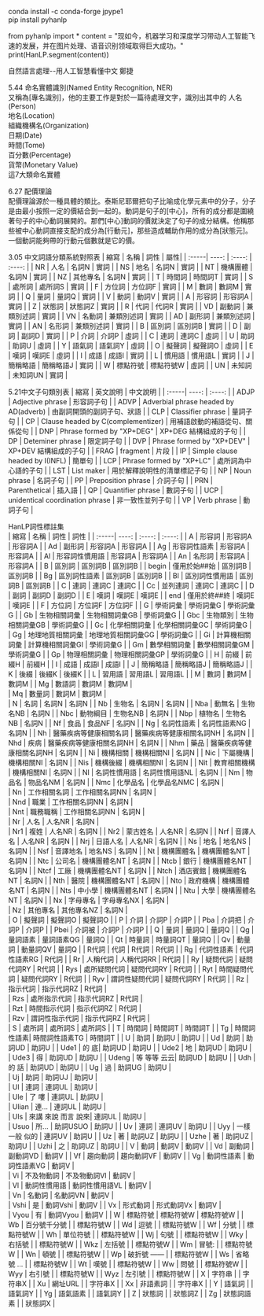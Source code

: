 
conda install -c conda-forge jpype1  
pip install pyhanlp  

from pyhanlp import *
content = "现如今，机器学习和深度学习带动人工智能飞速的发展，并在图片处理、语音识别领域取得巨大成功。"
print(HanLP.segment(content))

自然語言處理--用人工智慧看懂中文 鄭捷  

5.44 命名實體識別(Named Entity Recognition, NER)  
又稱為[專名識別]，他的主要工作是對於一篇待處理文字，識別出其中的
人名(Person)  
地名(Location)  
組織機構名(Organization)  
日期(Date)  
時間(Tome)  
百分數(Percentage)  
貨幣(Monetary Value)  
這7大類命名實體  

6.27 配價理論  
配價理論源於一種具體的類比。泰斯尼耶爾把句子比喻成化學元素中的分子，分子是由最小按照一定的價結合到一起的。動詞是句子的[中心]，所有的成分都是圍繞著句子的中心動詞展開的。那們[中心]動詞的價就決定了句子的成分結構。他稱那些被中心動詞直接支配的成分為[行動元]，那些造成輔助作用的成分為[狀態元]。一個動詞能夠帶的行動元個數就是它的價。  



3.05 中文詞語分類系統對照表
| 縮寫 | 名稱 | 詞性 | 屬性|
| :-----| ----: | :----: | :----: |
| NR | 人名 | 名詞N | 實詞 |
| NS | 地名 | 名詞N | 實詞 |
| NT | 機構團體 | 名詞N | 實詞 |
| NZ | 其他專名 | 名詞N | 實詞 |
| T | 時間詞 | 時間詞T | 實詞 |
| S | 處所詞 | 處所詞S | 實詞 |
| F | 方位詞 | 方位詞F | 實詞 |
| M | 數詞 | 數詞M | 實詞 |
| Q | 量詞 | 量詞Q | 實詞 |
| V | 動詞 | 動詞V | 實詞 |
| A | 形容詞 | 形容詞A | 實詞 |
| Z | 狀態詞 | 狀態詞Z | 實詞 |
| R | 代詞 | 代詞R | 實詞 |
| VD | 副動詞 | 兼類別述詞 | 實詞 |
| VN | 名動詞 | 兼類別述詞 | 實詞 |
| AD | 副形詞 | 兼類別述詞 | 實詞 |
| AN | 名形詞 | 兼類別述詞 | 實詞 |
| B | 區別詞 | 區別詞B | 實詞 |
| D | 副詞 | 副詞D | 實詞 |
| P | 介詞 | 介詞P | 虛詞 |
| C | 連詞 | 連詞C | 虛詞 |
| U | 助詞 | 助詞U | 虛詞 |
| Y | 語氣詞 | 語氣詞Y | 虛詞 |
| O | 擬聲詞 | 擬聲詞O | 虛詞 |
| E | 嘆詞 | 嘆詞E | 虛詞 |
| I | 成語 | 成語I | 實詞 |
| L | 慣用語 | 慣用語L | 實詞 |
| J | 簡稱略語 | 簡稱略語J | 實詞 |
| W | 標點符號 | 標點符號W | 虛詞 |
| UN | 未知詞 | 未知詞UN | 實詞 |

5.21中文子句類別表
| 縮寫 | 英文說明 | 中文說明 |
| :-----| ----: | :----: |
| ADJP | Adjective phrase | 形容詞子句 |
| ADVP | Adverbial phrase headed by AD(adverb) | 由副詞開頭的副詞子句、狀語 |
| CLP | Classifier phrase | 量詞子句 |
| CP | Clause headed by C(complementizer) | 用補語啟動的補語從句、關係從句 |
| DNP | Phrase formed by "XP+DEG" | XP+DEG 結構組成的子句  |
| DP | Deteminer phrase | 限定詞子句 |
| DVP | Phrase formed by "XP+DEV" | XP+DEV 結構組成的子句 |
| FRAG | fragment | 片段 |
| IP | Simple clause headed by I(INFL) | 簡單句 |
| LCP | Phrase formed by "XP+LC" | 處所詞為中心語的子句 |
| LST | List maker | 用於解釋說明性的清單標記子句 |
| NP | Noun phrase | 名詞子句 |
| PP | Preposition phrase | 介詞子句 |
| PRN | Parenthetical | 插入語 |
| QP | Quantifier phrase | 數詞子句 |
| UCP | unidentical coordination phrase | 非一致性並列子句 |
| VP | Verb phrase | 動詞子句 |


HanLP詞性標註集   
| 縮寫 | 名稱 | 詞性 | 詞性 |
| :-----| ----: | :----: | :----: |
| A | 形容詞 | 形容詞A | 形容詞A |
| Ad | 副形詞 | 形容詞A | 形容詞A |
| Ag | 形容詞性語素 | 形容詞A | 形容詞A |
| Al | 形容詞性慣用語 | 形容詞A | 形容詞A |
| An | 名形詞 | 形容詞A | 形容詞A |
| B | 區別詞 | 區別詞B | 區別詞B |
| begin | 僅用於始##始 | 區別詞B | 區別詞B |
| Bg | 區別詞性語素 | 區別詞B | 區別詞B |
| Bl | 區別詞性慣用語 | 區別詞B | 區別詞B |
| C | 連詞 | 連詞C | 連詞C |
| Cc | 並列連詞 | 連詞C | 連詞C |
| D | 副詞 | 副詞D | 副詞D |
| E | 嘆詞 | 嘆詞E | 嘆詞E | 
| end | 僅用於終##終 | 嘆詞E | 嘆詞E | 
| F | 方位詞 | 方位詞F | 方位詞F | 
| G | 學術詞彙 | 學術詞彙G | 學術詞彙G | 
| Gb | 生物相關詞彙 | 生物相關詞彙GB | 學術詞彙G | 
| Gbc | 生物類別 | 生物相關詞彙GB | 學術詞彙G | 
| Gc | 化學相關詞彙 | 化學相關詞彙GC | 學術詞彙G | 
| Gg | 地理地質相關詞彙 | 地理地質相關詞彙GG | 學術詞彙G | 
| Gi | 計算機相關詞彙 | 計算機相關詞彙GI | 學術詞彙G | 
| Gm | 數學相關詞彙 | 數學相關詞彙GM | 學術詞彙G | 
| Gp | 物理相關詞彙 | 物理相關詞彙GP | 學術詞彙G | 
| H | 前綴 | 前綴H | 前綴H | 
| I | 成語 | 成語I | 成語I | 
| J | 簡稱略語 | 簡稱略語J | 簡稱略語J | 
| K | 後綴 | 後綴K | 後綴K | 
| L | 習用語 | 習用語L | 習用語L | 
| M | 數詞 | 數詞M | 數詞M | 
| Mg | 數語詞 | 數詞M | 數詞M |  
| Mq | 數量詞 | 數詞M | 數詞M |  
| N | 名詞 | 名詞N | 名詞N | 
| Nb | 生物名 | 名詞N | 名詞N | 
| Nba | 動無名 | 生物名NB | 名詞N | 
| Nbc | 動物綱目 | 生物名NB | 名詞N | 
| Nbp | 植物名 | 生物名NB | 名詞N | 
| Nf | 食品 | 食品NF | 名詞N | 
| Ng | 名詞性語素 | 名詞性語素NG | 名詞N | 
| Nh | 醫藥疾病等健康相關名詞 | 醫藥疾病等健康相關名詞NH | 名詞N | 
| Nhd | 疾病 | 醫藥疾病等健康相關名詞NH | 名詞N | 
| Nhm | 藥品 | 醫藥疾病等健康相關名詞NH | 名詞N | 
| Ni | 機構相關 | 機構相關NI | 名詞N | 
| Nic | 下屬機構 | 機構相關NI | 名詞N | 
| Nis | 機構後綴 | 機構相關NI | 名詞N | 
| Nit | 教育相關機構 | 機構相關NI | 名詞N | 
| Nl | 名詞性慣用語 | 名詞性慣用語NL | 名詞N | 
| Nm | 物品名 | 物品名NM | 名詞N | 
| Nmc | 化學品名 | 化學品名NMC | 名詞N |  
| Nn | 工作相關名詞 | 工作相關名詞NN | 名詞N |  
| Nnd | 職業 | 工作相關名詞NN | 名詞N |  
| Nnt | 職務職稱 | 工作相關名詞NN | 名詞N |  
| Nr | 人名 | 人名NR | 名詞N |  
| Nr1 | 複姓 | 人名NR | 名詞N | 
| Nr2 | 蒙古姓名 | 人名NR | 名詞N | 
| Nrf | 音譯人名 | 人名NR | 名詞N | 
| Nrj | 日語人名 | 人名NR | 名詞N | 
| Ns | 地名 | 地名NS | 名詞N | 
| Nsf | 音譯地名 | 地名NS | 名詞N | 
| Nt | 機構團體名 | 機構團體名NT | 名詞N | 
| Ntc | 公司名 | 機構團體名NT | 名詞N | 
| Ntcb | 銀行 | 機構團體名NT | 名詞N | 
| Ntcf | 工廠 | 機構團體名NT | 名詞N | 
| Ntch | 酒店賓館 | 機構團體名NT | 名詞N | 
| Nth | 醫院 | 機構團體名NT | 名詞N | 
| Nto | 政府機構 | 機構團體名NT | 名詞N | 
| Nts | 中小學 | 機構團體名NT | 名詞N | 
| Ntu | 大學 | 機構團體名NT | 名詞N | 
| Nx | 字母專名 | 字母專名NX | 名詞N |  
| Nz | 其他專名 | 其他專名NZ | 名詞N |  
| O | 擬聲詞 | 擬聲詞O | 擬聲詞O | 
| P | 介詞 | 介詞P | 介詞P | 
| Pba | 介詞把 | 介詞P | 介詞P | 
| Pbei | 介詞被 | 介詞P | 介詞P | 
| Q | 量詞 | 量詞Q | 量詞Q | 
| Qg | 量詞語素 | 量詞語素QG | 量詞Q | 
| Qt | 時量詞 | 時量詞QT | 量詞Q | 
| Qv | 動量詞 | 動量詞QV | 量詞Q | 
| R代詞 | 代詞 | R代詞 | R代詞 | 
| Rg | 代詞性語素 | 代詞性語素RG | R代詞 | 
| Rr | 人稱代詞 | 人稱代詞RR | R代詞 | 
| Ry | 疑問代詞 | 疑問代詞RY | R代詞 | 
| Rys | 處所疑問代詞 | 疑問代詞RY | R代詞 | 
| Ryt | 時間疑問代詞 | 疑問代詞RY | R代詞 | 
| Ryv | 謂詞性疑問代詞 | 疑問代詞RY | R代詞 | 
| Rz | 指示代詞 | 指示代詞RZ | R代詞 |  
| Rzs | 處所指示代詞 | 指示代詞RZ | R代詞 |  
| Rzt | 時間指示代詞 | 指示代詞RZ | R代詞 |   
| Rzv | 謂詞性指示代詞 | 指示代詞RZ | R代詞 |   
| S | 處所詞 | 處所詞S | 處所詞S | 
| T | 時間詞 | 時間詞T | 時間詞T | 
| Tg | 時間詞性語素| 時間詞性語素TG | 時間詞T | 
| U | 助詞 | 助詞U | 助詞U | 
| Ud | 助詞 | 助詞UD | 助詞U | 
| Ude1 | 的 底| 助詞UD | 助詞U | 
| Ude2 | 地 | 助詞UD | 助詞U | 
| Ude3 | 得 | 助詞UD | 助詞U | 
| Udeng | 等 等等 云云| 助詞UD | 助詞U | 
| Udh | 的 話 | 助詞UD | 助詞U | 
| Ug | 過 | 助詞UG | 助詞U |  
| Uj | 助詞 | 助詞UJ | 助詞U |  
| Ul | 連詞 | 連詞UL | 助詞U |  
| Ule | 了 嘍 | 連詞UL | 助詞U |  
| Ulian | 連... | 連詞UL | 助詞U |  
| Uls | 來講 來說 而言 說來| 連詞UL | 助詞U |  
| Usuo | 所... | 助詞USUO | 助詞U | 
| Uv | 連詞 | 連詞UV | 助詞U | 
| Uyy | 一樣 一般 似的 | 連詞UV | 助詞U | 
| Uz | 著 | 助詞UZ | 助詞U | 
| Uzhe | 著 | 助詞UZ | 助詞U | 
| Uzhi | 之 | 助詞UZ | 助詞U | 
| V | 動詞 | 動詞V | 動詞V | 
| Vd | 副動詞 | 副動詞VD | 動詞V | 
| Vf | 趨向動詞 | 趨向動詞VF | 動詞V | 
| Vg | 動詞性語素 | 動詞性語素VG | 動詞V |  
| Vi | 不及物動詞 | 不及物動詞VI | 動詞V |  
| Vl | 動詞性慣用語 | 動詞性慣用語VL | 動詞V |  
| Vn | 名動詞 | 名動詞VN | 動詞V |  
| Vshi | 是 | 動詞Vshi | 動詞V | 
| Vx | 形式動詞 | 形式動詞Vx | 動詞V |  
| Vyou | 有 | 動詞Vyou | 動詞V | 
| W | 標點符號 | 標點符號W | 標點符號W |
| Wb | 百分號千分號 | | 標點符號W |
| Wd | 逗號 | | 標點符號W |
| Wf | 分號 | | 標點符號W |
| Wh | 單位符號 | | 標點符號W |
| Wj | 句號 | | 標點符號W |
| Wky | 右括號 | | 標點符號W |
| Wkz | 左括號 | | 標點符號W |
| Wm | 冒號: | | 標點符號W |
| Wn | 頓號 | | 標點符號W |
| Wp | 破折號 —— | | 標點符號W |
| Ws | 省略號 ... | | 標點符號W |
| Wt | 嘆號 | | 標點符號W |
| Ww | 問號 | | 標點符號W |
| Wyy | 右引號 | | 標點符號W |
| Wyz | 左引號 | | 標點符號W |
| X | 字符串 | | 字符串X |
| Xu | 網址URL | | 字符串X |
| Xx | 非語素詞 | | 字符串X |
| Y | 語氣詞 | | 語氣詞Y |
| Yg | 語氣語素 | | 語氣詞Y |
| Z | 狀態詞 | | 狀態詞Z |
| Zg | 狀態詞語素 | | 狀態詞X |








